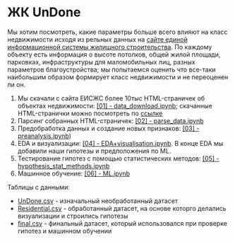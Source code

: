 # ЖК UnDone
Мы хотим посмотреть, какие параметры больше всего влияют на класс недвижимости исходя из рельных данных на [сайте единой информационной системы жилищного строительства](https://xn--80az8a.xn--d1aqf.xn--p1ai/). По каждому объекту есть информация о высоте потолков, общей жилой площади, парковках, инфраструктуры для маломобильных лиц, разных параметров благоустройства; мы попытаемся оценить что все-таки наибольшим образом формирует класс недвижимости и не переоценен ли он.

1. Мы скачали с сайта ЕИСЖС более 10тыс HTML-страничек об объектах недвижимости: [[01] - data_download.ipynb](https://github.com/KseniyaMaslakova/Undone/blob/8c8e0b6237742662c60f75735d84bc19e8031ae3/%5B01%5D%20-%20data_download.ipynb); скачанные HTML-странички можно посмотреть по [ссылке](https://drive.google.com/uc?id=1KaiWg6ulE-u0NU8IQelMKl1iCShJO9rZ)
2. Парсинг собранных HTML-страничек: [[02] - parse_data.ipynb](https://github.com/KseniyaMaslakova/Undone/blob/8c3f7d0d573bd9deb824306f85081440b578aea9/%5B02%5D%20-%20parse_data.ipynb)
3. Предобработка данных и создание новых признаков: [[03] - preanalysis.ipynb](https://github.com/KseniyaMaslakova/Undone/blob/ef177fe20a6da6ebd253f4e32fc8c2a31d6968da/%5B03%5D%20-%20preanalysis.ipynb))
4. EDA и визуализации: [[04] - EDA+visualisation.ipynb](https://github.com/KseniyaMaslakova/Undone/blob/c8e006b59ae0076f7badf7ec0749a5e4c3b6ef6d/%5B04%5D%20-%20EDA%2Bvisualisation.ipynb). В конце EDA мы добавили наши гипотезы и предположения по ML.
5. Тестирование гипотез с помощью статистических методов: [[05] - hypothesis_stat_methods.ipynb](https://github.com/KseniyaMaslakova/Undone/blob/57ed937ebbcf6e43e95c48052fb074fa0824e345/%5B5%5D%20-%20hypothesis_stat_methods.ipynb)
6. Машинное обучение: [[06] - ML.ipynb](https://github.com/KseniyaMaslakova/Undone/blob/d3913dd4d166ef747bfc0186efefe7bfbd746cb2/%5B06%5D-ML.ipynb)
   
Таблицы с данными:
- [UnDone.csv](https://github.com/KseniyaMaslakova/Undone/blob/4f4adf2c752fa2ce0c0b0a8c868945975f41a029/UnDone.csv) - изначальный необработанный датасет
- [Residential.csv](https://github.com/KseniyaMaslakova/Undone/blob/4f4adf2c752fa2ce0c0b0a8c868945975f41a029/Residential.csv) - обработанный датасет, на основе которго делались визуализации и строились гипотезы
- [final.csv](https://github.com/KseniyaMaslakova/Undone/blob/4f4adf2c752fa2ce0c0b0a8c868945975f41a029/final.csv) - финальный датасет, который использовался при проверке гипотез и машинном обучении



